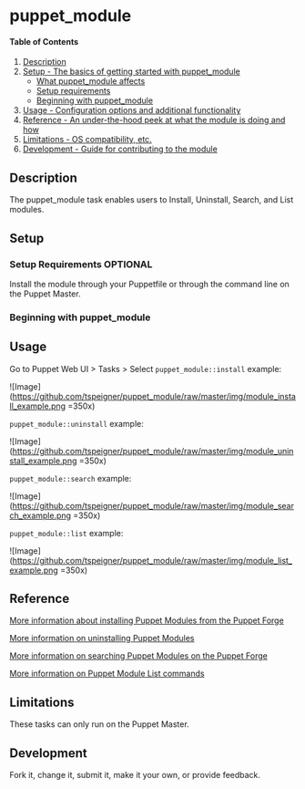 
# puppet_module 

#### Table of Contents

1. [Description](#description)
2. [Setup - The basics of getting started with puppet_module](#setup)
    * [What puppet_module affects](#what-puppet_module-affects)
    * [Setup requirements](#setup-requirements)
    * [Beginning with puppet_module](#beginning-with-puppet_module)
3. [Usage - Configuration options and additional functionality](#usage)
4. [Reference - An under-the-hood peek at what the module is doing and how](#reference)
5. [Limitations - OS compatibility, etc.](#limitations)
6. [Development - Guide for contributing to the module](#development)

## Description

The puppet_module task enables users to Install, Uninstall, Search, and List modules.

## Setup

### Setup Requirements **OPTIONAL**

Install the module through your Puppetfile or through the command line on the Puppet Master.

### Beginning with puppet_module

## Usage

Go to Puppet Web UI > Tasks > Select `puppet_module::install` example:

![Image](https://github.com/tspeigner/puppet_module/raw/master/img/module_install_example.png =350x)

`puppet_module::uninstall` example:

![Image](https://github.com/tspeigner/puppet_module/raw/master/img/module_uninstall_example.png =350x)

`puppet_module::search` example:

![Image](https://github.com/tspeigner/puppet_module/raw/master/img/module_search_example.png =350x)

`puppet_module::list` example:

![Image](https://github.com/tspeigner/puppet_module/raw/master/img/module_list_example.png =350x)

## Reference

[More information about installing Puppet Modules from the Puppet Forge](https://puppet.com/docs/puppet/5.3/modules_installing.html#install-modules-from-the-puppet-forge)

[More information on uninstalling Puppet Modules](https://puppet.com/docs/puppet/5.3/modules_installing.html#uninstalling-modules)

[More information on searching Puppet Modules on the Puppet Forge](https://puppet.com/docs/puppet/5.3/modules_installing.html#finding-forge-modules)

[More information on Puppet Module List commands](https://puppet.com/docs/puppet/5.3/modules_installing.html#listing-installed-modules)

## Limitations

These tasks can only run on the Puppet Master.

## Development

Fork it, change it, submit it, make it your own, or provide feedback.
